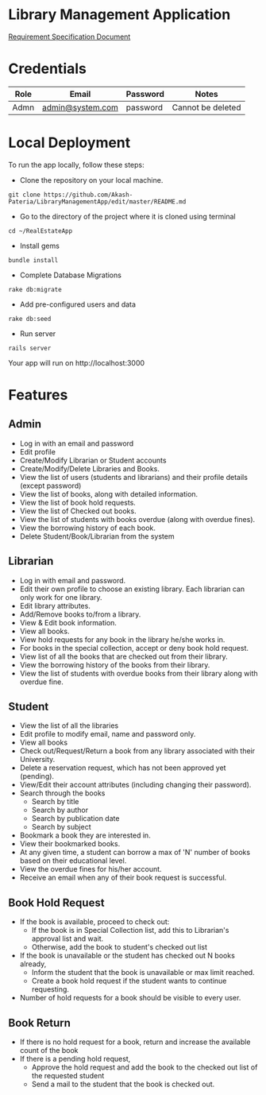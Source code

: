 # Library Management Application

[Requirement Specification Document](https://github.ncsu.edu/apateri/517-Program-2-Rails#cscece-517---object-oriented-design-and-development)

# Credentials

Role | Email            | Password | Notes            |
-----|------------------|----------|------------------|
Admn | admin@system.com | password | Cannot be deleted|

# Local Deployment
To run the app locally, follow these steps:

- Clone the repository on your local machine.
~~~
git clone https://github.com/Akash-Pateria/LibraryManagementApp/edit/master/README.md
~~~
    
- Go to the directory of the project where it is cloned using terminal
~~~
cd ~/RealEstateApp
~~~
    
- Install gems
~~~
bundle install
~~~
- Complete Database Migrations
~~~
rake db:migrate
~~~
- Add pre-configured users and data
~~~
rake db:seed
~~~
- Run server
~~~
rails server
~~~
Your app will run on http://localhost:3000

# Features

## Admin

- Log in with an email and password
- Edit profile
- Create/Modify Librarian or Student accounts
- Create/Modify/Delete Libraries and Books.
- View the list of users (students and librarians) and their profile details (except password)
- View the list of books, along with detailed information.
- View the list of book hold requests.
- View the list of Checked out books.
- View the list of students with books overdue (along with overdue fines).
- View the borrowing history of each book.
- Delete Student/Book/Librarian from the system

## Librarian

- Log in with email and password.
- Edit their own profile to choose an existing library. Each librarian can only work for one library.
- Edit library attributes.
- Add/Remove books to/from a library.
- View & Edit book information.
- View all books.
- View hold requests for any book in the library he/she works in.
- For books in the special collection, accept or deny book hold request.
- View list of all the books that are checked out from their library.
- View the borrowing history of the books from their library.
- View the list of students with overdue books from their library along with overdue fine.

## Student

- View the list of all the libraries
- Edit profile to modify email, name and password only.
- View all books
- Check out/Request/Return a book from any library associated with their University.
- Delete a reservation request, which has not been approved yet (pending).
- View/Edit their account attributes (including changing their password).
- Search through the books
  - Search by title
  - Search by author
  - Search by publication date
  - Search by subject
- Bookmark a book they are interested in.
- View their bookmarked books.
- At any given time, a student can borrow a max of 'N' number of books based on their educational level.
- View the overdue fines for his/her account.
- Receive an email when any of their book request is successful.

## Book Hold Request

- If the book is available, proceed to check out:
  - If the book is in Special Collection list, add this to Librarian's approval list and wait.
  - Otherwise, add the book to student's checked out list
- If the book is unavailable or the student has checked out N books already,
  - Inform the student that the book is unavailable or max limit reached.
  - Create a book hold request if the student wants to continue requesting.
- Number of hold requests for a book should be visible to every user.

## Book Return

- If there is no hold request for a book, return and increase the available count of the book
- If there is a pending hold request,
  - Approve the hold request and add the book to the checked out list of the requested student
  - Send a mail to the student that the book is checked out.
